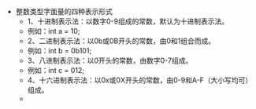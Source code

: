 - 整数类型字面量的四种表示形式
	- 1、十进制表示法：以数字0-9组成的常数，默认为十进制表示法。
	- 例如：int a = 10;
	- 2、二进制表示法：以0b或0B开头的常数，由0和1组合而成。
	- 例如：int b = 0b101;
	- 3、八进制表示法：以0开头的常数，由数字0-7组成。
	- 例如：int c = 012;
	- 4、十六进制表示法：以0x或0X开头的常数，由0-9和A-F（大小写均可）组成。
	-